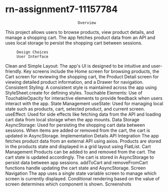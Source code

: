 # rn-assignment7-11157784
                                    Overview
This project allows users to browse products, view product details, and manage a shopping cart. The app fetches product data from an API and uses local storage to persist the shopping cart between sessions.

         Design Choices
         User Interface
Clean and Simple Layout: The app's UI is designed to be intuitive and user-friendly. Key screens include the Home screen for browsing products, the Cart screen for reviewing the shopping cart, the Product Detail screen for viewing detailed product information, and a Drawer for navigation.
Consistent Styling: A consistent style is maintained across the app using StyleSheet.create for defining styles.
Touchable Elements: Use of TouchableOpacity for interactive elements to provide feedback when users interact with the app.
         State Management
useState: Used for managing local state such as products, cart, selected product, and current screen.
useEffect: Used for side effects like fetching data from the API and loading cart data from local storage when the app mounts.
         Data Storage
AsyncStorage: Used for persisting the shopping cart data between sessions. When items are added or removed from the cart, the cart is updated in AsyncStorage.
Implementation Details
         API Integration
The app fetches product data from an external API using axios.
Products are stored in the products state and displayed in a grid layout using FlatList.
         Cart Management
Products can be added to and removed from the cart. The cart state is updated accordingly.
The cart is stored in AsyncStorage to persist data between app sessions.
addToCart and removeFromCart functions handle updating the cart state and AsyncStorage.
         Screen Navigation
The app uses a single state variable screen to manage which screen is currently displayed.
Conditional rendering based on the value of screen determines which component is shown.
        Screenshots
